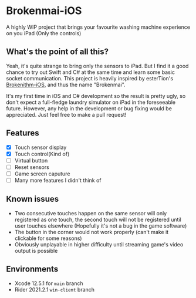 # Brokenmai-iOS

A highly WIP project that brings your favourite washing machine experience on you iPad (Only the controls)

## What's the point of all this?
Yeah, it's quite strange to bring only the sensors to iPad. But I find it a good chance to try out Swift and C# at the same time and learn some basic socket
communication. This project is heavily inspired by esterTion's [Brokenithm-iOS](https://github.com/esterTion/Brokenithm-iOS), and thus the name "Brokenmai".

It's my first time in iOS and C# development so the result is pretty ugly, so don't expect a full-fledge laundry simulator on iPad in the foreseeable future.
 However, any help in the development or bug fixing would be appreciated. Just feel free to make a pull request!

## Features
- [x] Touch sensor display  
- [x] Touch control(Kind of)  
- [ ] Virtual button  
- [ ] Reset sensors  
- [ ] Game screen caputure  
- [ ] Many more features I didn't think of

## Known issues
- Two consecutive touches happen on the same sensor will only registered as one touch, the second touch will not be registered
until user touches elsewhere (Hopefully it's not a bug in the game software)
- The button in the corner would not work properly (can't make it clickable for some reasons)
- Obviously unplayable in higher difficulty until streaming game's video output is possible

## Environments
- Xcode 12.5.1 for `main` branch
- Rider 2021.2.1 `win-client` branch
